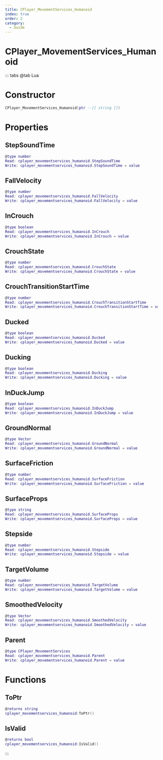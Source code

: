 ```yaml
---
title: CPlayer_MovementServices_Humanoid
index: true
order: 2
category:
  - Guide
---
```


# CPlayer_MovementServices_Humanoid

::: tabs
@tab Lua
# Constructor
```lua
CPlayer_MovementServices_Humanoid(ptr --[[ string ]])
```
# Properties
## StepSoundTime 
```lua
@type number
Read: cplayer_movementservices_humanoid.StepSoundTime
Write: cplayer_movementservices_humanoid.StepSoundTime = value
```
## FallVelocity 
```lua
@type number
Read: cplayer_movementservices_humanoid.FallVelocity
Write: cplayer_movementservices_humanoid.FallVelocity = value
```
## InCrouch 
```lua
@type boolean
Read: cplayer_movementservices_humanoid.InCrouch
Write: cplayer_movementservices_humanoid.InCrouch = value
```
## CrouchState 
```lua
@type number
Read: cplayer_movementservices_humanoid.CrouchState
Write: cplayer_movementservices_humanoid.CrouchState = value
```
## CrouchTransitionStartTime 
```lua
@type number
Read: cplayer_movementservices_humanoid.CrouchTransitionStartTime
Write: cplayer_movementservices_humanoid.CrouchTransitionStartTime = value
```
## Ducked 
```lua
@type boolean
Read: cplayer_movementservices_humanoid.Ducked
Write: cplayer_movementservices_humanoid.Ducked = value
```
## Ducking 
```lua
@type boolean
Read: cplayer_movementservices_humanoid.Ducking
Write: cplayer_movementservices_humanoid.Ducking = value
```
## InDuckJump 
```lua
@type boolean
Read: cplayer_movementservices_humanoid.InDuckJump
Write: cplayer_movementservices_humanoid.InDuckJump = value
```
## GroundNormal 
```lua
@type Vector
Read: cplayer_movementservices_humanoid.GroundNormal
Write: cplayer_movementservices_humanoid.GroundNormal = value
```
## SurfaceFriction 
```lua
@type number
Read: cplayer_movementservices_humanoid.SurfaceFriction
Write: cplayer_movementservices_humanoid.SurfaceFriction = value
```
## SurfaceProps 
```lua
@type string
Read: cplayer_movementservices_humanoid.SurfaceProps
Write: cplayer_movementservices_humanoid.SurfaceProps = value
```
## Stepside 
```lua
@type number
Read: cplayer_movementservices_humanoid.Stepside
Write: cplayer_movementservices_humanoid.Stepside = value
```
## TargetVolume 
```lua
@type number
Read: cplayer_movementservices_humanoid.TargetVolume
Write: cplayer_movementservices_humanoid.TargetVolume = value
```
## SmoothedVelocity 
```lua
@type Vector
Read: cplayer_movementservices_humanoid.SmoothedVelocity
Write: cplayer_movementservices_humanoid.SmoothedVelocity = value
```
## Parent 
```lua
@type CPlayer_MovementServices
Read: cplayer_movementservices_humanoid.Parent
Write: cplayer_movementservices_humanoid.Parent = value
```
# Functions
## ToPtr
```lua
@returns string
cplayer_movementservices_humanoid:ToPtr()
```
## IsValid
```lua
@returns bool
cplayer_movementservices_humanoid:IsValid()
```

:::